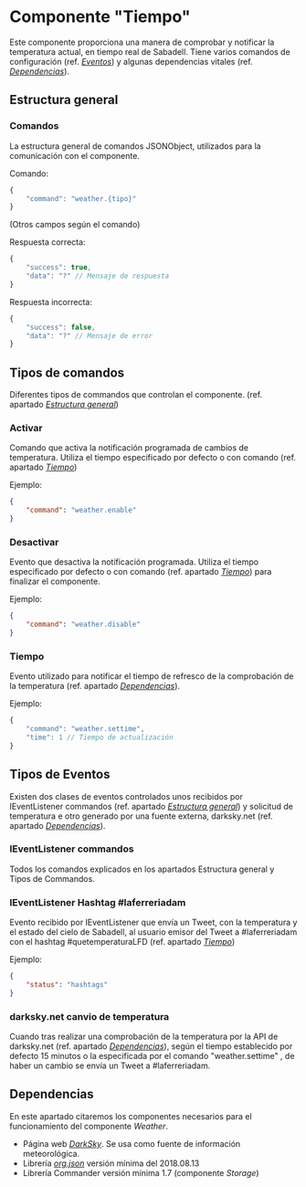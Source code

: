 # Componente "Tiempo"

Este componente proporciona una manera de comprobar y notificar la temperatura actual, en tiempo real de Sabadell. Tiene varios comandos de configuración (ref. _[Eventos](#tipos-de-comandos)_) y algunas dependencias vitales (ref. _[Dependencias](#dependencias)_).


## Estructura general

### Comandos
La estructura general de comandos JSONObject, utilizados para la comunicación con el componente.


Comando:
```javascript
{
	"command": "weather.{tipo}"
}
```
(Otros campos según el comando)


Respuesta correcta:
```javascript
{
	"success": true,
	"data": "?" // Mensaje de respuesta
}
```

Respuesta incorrecta:
```javascript
{
	"success": false,
	"data": "?" // Mensaje de error
}
```

## Tipos de comandos

Diferentes tipos de commandos que controlan el componente. (ref. apartado _[Estructura general](#estructura-general)_)

### Activar

Comando que activa la notificación programada de cambios de temperatura. Utiliza el tiempo especificado por defecto o con comando (ref. apartado _[Tiempo](#tiempo)_)

Ejemplo:
```json
{
	"command": "weather.enable"
}
```

### Desactivar

Evento que desactiva la notificación programada. Utiliza el tiempo especificado por defecto o con comando (ref. apartado _[Tiempo](#tiempo)_) para finalizar el componente. 

Ejemplo:
```json
{
	"command": "weather.disable"
}
```

### Tiempo

Evento utilizado para notificar el tiempo de refresco de la comprobación de la temperatura  (ref. apartado _[Dependencias](#dependencias)_).

Ejemplo:
```javascript
{
	"command": "weather.settime",
	"time": 1 // Tiempo de actualización
}
```
## Tipos de Eventos

Existen dos clases de eventos controlados unos recibidos por IEventListener commandos (ref. apartado _[Estructura general](#estructura-general)_) y solicitud de temperatura e otro generado por una fuente externa, darksky.net (ref. apartado _[Dependencias](#dependencias)_).

### IEventListener commandos 

Todos los comandos explicados en los apartados Estructura general y Tipos de Commandos.

### IEventListener Hashtag #laferreriadam

Evento recibido por IEventListener que envía un Tweet, con la temperatura y el estado del cielo de Sabadell, al usuario emisor del Tweet a  #laferreriadam con el hashtag #quetemperaturaLFD (ref. apartado _[Tiempo](#tiempo)_)

Ejemplo:
```json
{
	"status": "hashtags"
}
```

### darksky.net canvio de temperatura

Cuando tras realizar una comprobación de la temperatura por la API de darksky.net (ref. apartado _[Dependencias](#dependencias)_), según el tiempo establecido por defecto 15 minutos o la especificada por el comando "weather.settime" , de haber un cambio se envía un Tweet a #laferreriadam.

## Dependencias

En este apartado citaremos los componentes necesarios para el funcionamiento del componente _Weather_.

*   Página web _[DarkSky](https://darksky.net)_. Se usa como fuente de información meteorológica.
*   Librería _[org.json](https://github.com/stleary/JSON-java)_ versión mínima del 2018.08.13
*   Librería Commander versión mínima 1.7 (componente _Storage_)
